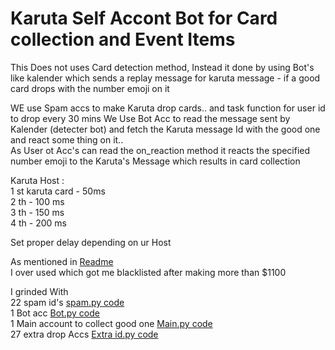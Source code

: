 # Karuta Self Accont Bot for Card collection and Event Items 

This Does not uses Card detection  method, Instead it done by using Bot's like kalender which sends a replay message for karuta message - if a good card drops with the number emoji on it

  
WE use Spam accs to make Karuta drop cards.. and task function for user id to drop every 30 mins 
We Use Bot Acc to read the message sent by Kalender (detecter bot)  and fetch the Karuta message Id with the good one and react some thing on it.. <br>
As User ot Acc's can read the on_reaction method it reacts the specified number emoji to the Karuta's Message which results in card collection

Karuta Host : <br>
1 st karuta card - 50ms <br>
2 th  - 100 ms <br>
3 th - 150 ms <br>
4 th - 200 ms <br>

Set proper delay depending on ur Host <br>


As mentioned in <a href="https://github.com/vichubenzene/Self_account_discord_bot/blob/main/README.md"> Readme </a> <br>
I over used which got me blacklisted after making more than $1100  <br>

I grinded With <br>
22 spam id's <a href="https://github.com/vichubenzene/Self_account_discord_bot/blob/main/karuta%20self%20bot/spam.py"> spam.py code </a> <br>
1 Bot acc <a href= "https://github.com/vichubenzene/Self_account_discord_bot/tree/main/karuta%20self%20bot"> Bot.py code </a> <br>
1 Main account to collect good one <a href ="https://github.com/vichubenzene/Self_account_discord_bot/blob/main/karuta%20self%20bot/main.py"> Main.py code </a>  <br>
27 extra drop Accs <a href ="https://github.com/vichubenzene/Self_account_discord_bot/blob/main/karuta%20self%20bot/Extra_useracc.py"> Extra id.py code </a>
